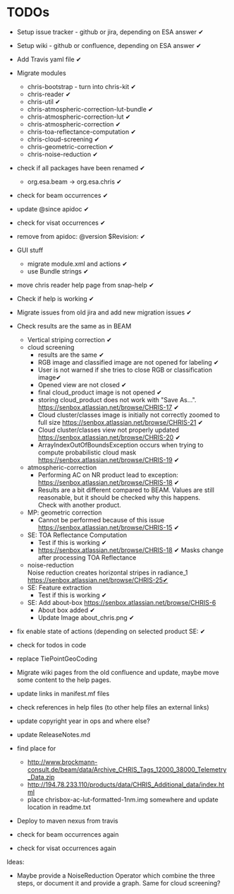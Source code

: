 # TODOs

* Setup issue tracker - github or jira, depending on ESA answer ✔
* Setup wiki - github or confluence, depending on ESA answer ✔
* Add Travis yaml file ✔
* Migrate modules
  * chris-bootstrap - turn into chris-kit ✔   
  * chris-reader ✔       
  * chris-util ✔              
  * chris-atmospheric-correction-lut-bundle ✔
  * chris-atmospheric-correction-lut ✔
  * chris-atmospheric-correction ✔
  * chris-toa-reflectance-computation ✔
  * chris-cloud-screening ✔   
  * chris-geometric-correction ✔
  * chris-noise-reduction ✔   
* check if all packages have been renamed ✔
  * org.esa.beam -> org.esa.chris ✔
* check for beam occurrences ✔
* update @since apidoc ✔
* check for visat occurrences ✔
* remove from apidoc: @version $Revision: ✔
* GUI stuff
  * migrate module.xml and actions ✔ 
  * use Bundle strings ✔
* move chris reader help page from snap-help ✔ 
* Check if help is working ✔
* Migrate issues from old jira and add new migration issues ✔

* Check results are the same as in BEAM
  * Vertical striping correction ✔
  * cloud screening
    * results are the same ✔
    * RGB image and classified image are not opened for labeling ✔
    * User is not warned if she tries to close RGB or classification image✔
    * Opened view are not closed ✔
    * final cloud_product image is not opened ✔    
    * storing cloud_product does not work with "Save As...". 
      https://senbox.atlassian.net/browse/CHRIS-17 ✔
    * Cloud cluster/classes image is initially not correctly zoomed to full size
      https://senbox.atlassian.net/browse/CHRIS-21 ✔
    * Cloud cluster/classes view not properly updated
      https://senbox.atlassian.net/browse/CHRIS-20 ✔
    * ArrayIndexOutOfBoundsException occurs when trying to compute probabilistic cloud mask
      https://senbox.atlassian.net/browse/CHRIS-19 ✔
  * atmospheric-correction    
    * Performing AC on NR product lead to exception:  
      https://senbox.atlassian.net/browse/CHRIS-18 ✔
    * Results are a bit different compared to BEAM. 
      Values are still reasonable, but it should be checked why this happens.    
      Check with another product.
  * MP: geometric correction
    * Cannot be performed because of this issue
      https://senbox.atlassian.net/browse/CHRIS-15 ✔
  * SE: TOA Reflectance Computation      
    * Test if this is working ✔
    * https://senbox.atlassian.net/browse/CHRIS-18 ✔
      Masks change after processing TOA Reflectance
  * noise-reduction   
    Noise reduction creates horizontal stripes in radiance_1
    https://senbox.atlassian.net/browse/CHRIS-25✔
  * SE: Feature extraction
    * Test if this is working ✔
  * SE: Add about-box https://senbox.atlassian.net/browse/CHRIS-6
    * About box added ✔
    * Update Image about_chris.png ✔
    
* fix enable state of actions (depending on selected product SE: ✔
* check for todos in code
* replace TiePointGeoCoding

* Migrate wiki pages from the old confluence and update, maybe move some content to the help pages.
* update links in manifest.mf files
* check references in help files (to other help files an external links)
* update copyright year in ops and where else?
* update ReleaseNotes.md

* find place for 
  * http://www.brockmann-consult.de/beam/data/Archive_CHRIS_Tags_12000_38000_Telemetry_Data.zip
  * http://194.78.233.110/products/data/CHRIS_Additional_data/index.html
  * place chrisbox-ac-lut-formatted-1nm.img somewhere and update location in readme.txt

* Deploy to maven nexus from travis

* check for beam occurrences again
* check for visat occurrences again

Ideas:
* Maybe provide a NoiseReduction Operator which combine the three steps, or document it 
  and provide a graph. Same for cloud screening? 




[CHRIS-6]: https://senbox.atlassian.net/browse/CHRIS-6